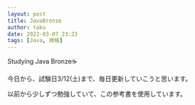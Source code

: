 ```yaml
---
layout: post
title: JavaBronze
author: taku
date: 2022-03-07 23:23
tags: [Java, 資格]
---
```


Studying Java Bronze☕

今日から、試験日3/12(土)まで、毎日更新していこうと思います。

以前から少しずつ勉強していて、この参考書を使用しています。
